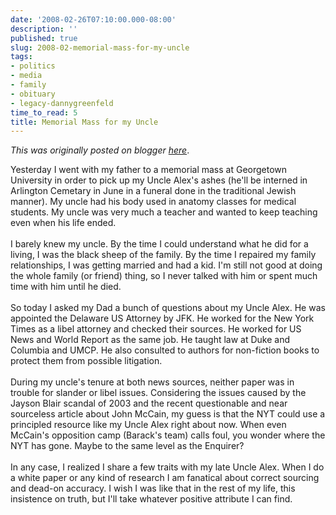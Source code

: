 ```yaml
---
date: '2008-02-26T07:10:00.000-08:00'
description: ''
published: true
slug: 2008-02-memorial-mass-for-my-uncle
tags:
- politics
- media
- family
- obituary
- legacy-dannygreenfeld
time_to_read: 5
title: Memorial Mass for my Uncle
---
```


*This was originally posted on blogger [here](https://dannygreenfeld.blogspot.com/2008/02/memorial-mass-for-my-uncle.html)*.

Yesterday I went with my father to a memorial mass at Georgetown University in order to pick up my Uncle Alex's ashes (he'll be interned in Arlington Cemetary in June in a funeral done in the traditional Jewish manner).  My uncle had his body used in anatomy classes for medical students.  My uncle was very much a teacher and wanted to keep teaching even when his life ended.<br /><br />I barely knew my uncle.  By the time I could understand what he did for a living, I was the black sheep of the family.  By the time I repaired my family relationships, I was getting married and had a kid.  I'm still not good at doing the whole family (or friend) thing, so I never talked with him or spent much time with him until he died.<br /><br />So today I asked my Dad a bunch of questions about my Uncle Alex.  He was appointed the Delaware US Attorney by JFK.  He worked for the New York Times as a libel attorney and checked their sources.  He worked for US News and World Report as the same job.  He taught law at Duke and Columbia and UMCP.  He also consulted to authors for non-fiction books to protect them from possible litigation.<br /><br />During my uncle's tenure at both news sources, neither paper was in trouble for slander or libel issues.  Considering the issues caused by the Jayson Blair scandal of 2003 and the recent questionable and near sourceless article about John McCain, my guess is that the NYT could use a principled resource like my Uncle Alex right about now.  When even McCain's opposition camp (Barack's team) calls foul, you wonder where the NYT has gone.  Maybe to the same level as the Enquirer?<br /><br />In any case, I realized I share a few traits with my late Uncle Alex.  When I do a white paper or any kind of research I am fanatical about correct sourcing and dead-on accuracy.  I wish I was like that in the rest of my life, this insistence on truth, but I'll take whatever positive attribute I can find.